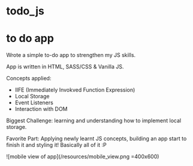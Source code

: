 # todo_js
# to do app

Wrote a simple to-do app to strengthen my JS skills.

App is written in HTML, SASS/CSS & Vanilla JS.

Concepts applied:
* IIFE (Immediately Invokved Function Expression)
* Local Storage 
* Event Listeners
* Interaction with DOM

Biggest Challenge: learning and understanding how to implement local storage.

Favorite Part: Applying newly learnt JS concepts, building an app start to finish it and styling it! Basically all of it :P

![mobile view of app](/resources/mobile_view.png =400x600)










